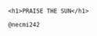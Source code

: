                                                                   <h1>PRAISE THE SUN</h1>
                                                                    @necmi242
